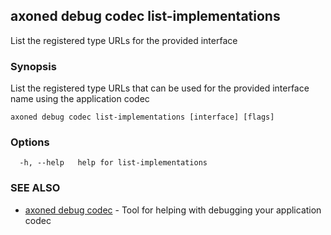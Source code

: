## axoned debug codec list-implementations

List the registered type URLs for the provided interface

### Synopsis

List the registered type URLs that can be used for the provided interface name using the application codec

```
axoned debug codec list-implementations [interface] [flags]
```

### Options

```
  -h, --help   help for list-implementations
```

### SEE ALSO

* [axoned debug codec](axoned_debug_codec.md)	 - Tool for helping with debugging your application codec
